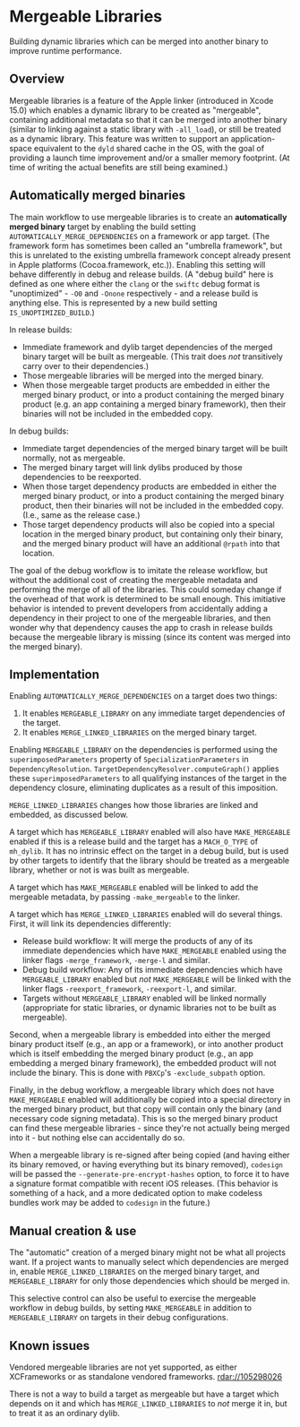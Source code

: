 # Mergeable Libraries

Building dynamic libraries which can be merged into another binary to improve runtime performance.

## Overview

Mergeable libraries is a feature of the Apple linker (introduced in Xcode 15.0) which enables a dynamic library to be created as "mergeable", containing additional metadata so that it can be merged into another binary (similar to linking against a static library with `-all_load`), or still be treated as a dynamic library. This feature was written to support an application-space equivalent to the `dyld` shared cache in the OS, with the goal of providing a launch time improvement and/or a smaller memory footprint. (At time of writing the actual benefits are still being examined.)

## Automatically merged binaries

The main workflow to use mergeable libraries is to create an **automatically merged binary** target by enabling the build setting `AUTOMATICALLY_MERGE_DEPENDENCIES` on a framework or app target. (The framework form has sometimes been called an "umbrella framework", but this is unrelated to the existing umbrella framework concept already present in Apple platforms (Cocoa.framework, etc.)). Enabling this setting will behave differently in debug and release builds. (A "debug build" here is defined as one where either the `clang` or the `swiftc` debug format is "unoptimized" - `-O0` and `-Onone` respectively - and a release build is anything else. This is represented by a new build setting `IS_UNOPTIMIZED_BUILD`.)

In release builds:

* Immediate framework and dylib target dependencies of the merged binary target will be built as mergeable. (This trait does _not_ transitively carry over to their dependencies.)
* Those mergeable libraries will be merged into the merged binary.
* When those mergeable target products are embedded in either the merged binary product, or into a product containing the merged binary product (e.g. an app containing a merged binary framework), then their binaries will not be included in the embedded copy.

In debug builds:

* Immediate target dependencies of the merged binary target will be built normally, not as mergeable.
* The merged binary target will link dylibs produced by those dependencies to be reexported.
* When those target dependency products are embedded in either the merged binary product, or into a product containing the merged binary product, then their binaries will not be included in the embedded copy. (I.e., same as the release case.)
* Those target dependency products will also be copied into a special location in the merged binary product, but containing only their binary, and the merged binary product will have an additional `@rpath` into that location.

The goal of the debug workflow is to imitate the release workflow, but without the additional cost of creating the mergeable metadata and performing the merge of all of the libraries. This could someday change if the overhead of that work is determined to be small enough. This imitiative behavior is intended to prevent developers from accidentally adding a dependency in their project to one of the mergeable libraries, and then wonder why that dependency causes the app to crash in release builds because the mergeable library is missing (since its content was merged into the merged binary).

## Implementation

Enabling `AUTOMATICALLY_MERGE_DEPENDENCIES` on a target does two things:

1. It enables `MERGEABLE_LIBRARY` on any immediate target dependencies of the target.
2. It enables `MERGE_LINKED_LIBRARIES` on the merged binary target.

Enabling `MERGEABLE_LIBRARY` on the dependencies is performed using the `superimposedParameters` property of `SpecializationParameters` in `DependencyResolution`. `TargetDependencyResolver.computeGraph()` applies these `superimposedParameters` to all qualifying instances of the target in the dependency closure, eliminating duplicates as a result of this imposition.

`MERGE_LINKED_LIBRARIES` changes how those libraries are linked and embedded, as discussed below.

A target which has `MERGEABLE_LIBRARY` enabled will also have `MAKE_MERGEABLE` enabled if this is a release build and the target has a `MACH_O_TYPE` of `mh_dylib`. It has no intrinsic effect on the target in a debug build, but is used by other targets to identify that the library should be treated as a mergeable library, whether or not is was built as mergeable.

A target which has `MAKE_MERGEABLE` enabled will be linked to add the mergeable metadata, by passing `-make_mergeable` to the linker.

A target which has `MERGE_LINKED_LIBRARIES` enabled will do several things. First, it will link its dependencies differently:

* Release build workflow: It will merge the products of any of its immediate dependencies which have `MAKE_MERGEABLE` enabled using the linker flags `-merge_framework`, `-merge-l` and similar.
* Debug build workflow: Any of its immediate dependencies which have `MERGEABLE_LIBRARY` enabled but _not_ `MAKE_MERGEABLE` will be linked with the linker flags `-reexport_framework`, `-reexport-l`, and similar.
* Targets without `MERGEABLE_LIBRARY` enabled will be linked normally (appropriate for static libraries, or dynamic libraries not to be built as mergeable).

Second, when a mergeable library is embedded into either the merged binary product itself (e.g., an app or a framework), or into another product which is itself embedding the merged binary product (e.g., an app embedding a merged binary framework), the embedded product will not include the binary. This is done with `PBXCp`'s `-exclude_subpath` option.

Finally, in the debug workflow, a mergeable library which does not have `MAKE_MERGEABLE` enabled will additionally be copied into a special directory in the merged binary product, but that copy will contain only the binary (and necessary code signing metadata). This is so the merged binary product can find these mergeable libraries - since they're not actually being merged into it - but nothing else can accidentally do so.

When a mergeable library is re-signed after being copied (and having either its binary removed, or having everything but its binary removed), `codesign` will be passed the `--generate-pre-encrypt-hashes` option, to force it to have a signature format compatible with recent iOS releases. (This behavior is something of a hack, and a more dedicated option to make codeless bundles work may be added to `codesign` in the future.)

## Manual creation & use

The "automatic" creation of a merged binary might not be what all projects want. If a project wants to manually select which dependencies are merged in, enable `MERGE_LINKED_LIBRARIES` on the merged binary target, and `MERGEABLE_LIBRARY` for only those dependencies which should be merged in.

This selective control can also be useful to exercise the mergeable workflow in debug builds, by setting `MAKE_MERGEABLE` in addition to `MERGEABLE_LIBRARY` on targets in their debug configurations.

## Known issues

Vendored mergeable libraries are not yet supported, as either XCFrameworks or as standalone vendored frameworks. <rdar://105298026>

There is not a way to build a target as mergeable but have a target which depends on it and which has `MERGE_LINKED_LIBRARIES` to _not_ merge it in, but to treat it as an ordinary dylib.

